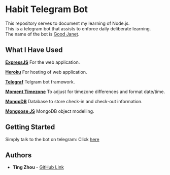 # Habit Telegram Bot
This repository serves to document my learning of Node.js.<br> This is a telegram bot that assists to enforce daily deliberate learning. <br>The name of the bot is [Good Janet](https://t.me/janet_habit_bot).

## What I Have Used

**[ExpressJS](https://expressjs.com/)**
For the web application.

**[Heroku](https://heroku.com)**
For hosting of web application.

**[Telegraf](https://telegraf.js.org)**
Telgram bot framework.

**[Moment Timezone](https://momentjs.com/timezone)**
To adjust for timezone differences and format date/time.

**[MongoDB](https://www.mongodb.com/)**
Database to store check-in and check-out information.

**[Mongoose JS](https://mongoosejs.com/)**
MongoDB object modelling.

## Getting Started
Simply talk to the bot on telegram: Click [here](https://t.me/janet_habit_bot)

## Authors

* **Ting Zhou** - [GitHub Link](https://github.com/tingzhouu)
